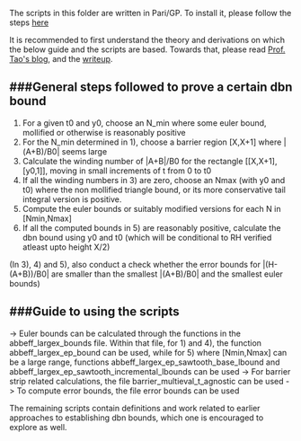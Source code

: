 The scripts in this folder are written in Pari/GP. To install it, please follow the steps <a href='https://pari.math.u-bordeaux.fr/'>here</a>

It is recommended to first understand the theory and derivations on which the below guide and the scripts are based. Towards that, please read <a href='https://terrytao.wordpress.com/'>Prof. Tao's blog</a>, and the <a href='https://github.com/km-git-acc/dbn_upper_bound/blob/master/Writeup/debruijn.pdf'>writeup</a>. 

###General steps followed to prove a certain dbn bound 
-----------------------------------------------------------------------------------------------
1) For a given t0 and y0, choose an N_min where some euler bound, mollified or otherwise is reasonably positive
2) For the N_min determined in 1), choose a barrier region [X,X+1] where |(A+B)/B0| seems large
3) Calculate the winding number of |A+B|/B0 for the rectangle [[X,X+1],[y0,1]], moving in small increments of t from 0 to t0
4) If all the winding numbers in 3) are zero, choose an Nmax (with y0 and t0) where the non mollified triangle bound, or its more conservative tail integral version is positive.
5) Compute the euler bounds or suitably modified versions for each N in [Nmin,Nmax]
6) If all the computed bounds in 5) are reasonably positive, calculate the dbn bound using y0 and t0 (which will be conditional to RH verified atleast upto height X/2)

(In 3), 4) and 5), also conduct a check whether the error bounds for |(H-(A+B))/B0| are smaller than the smallest |(A+B)/B0| and the smallest euler bounds)

###Guide to using the scripts
-------------------------------------------
-> Euler bounds can be calculated through the functions in the abbeff_largex_bounds file. Within that file, 
for 1) and 4), the function abbeff_largex_ep_bound can be used, 
while for 5) where [Nmin,Nmax] can be a large range, functions abbeff_largex_ep_sawtooth_base_lbound and abbeff_largex_ep_sawtooth_incremental_lbounds can be used
-> For barrier strip related calculations, the file barrier_multieval_t_agnostic can be used
-> To compute error bounds, the file error bounds can be used

The remaining scripts contain definitions and work related to earlier approaches to establishing dbn bounds, which one is encouraged to explore as well. 
